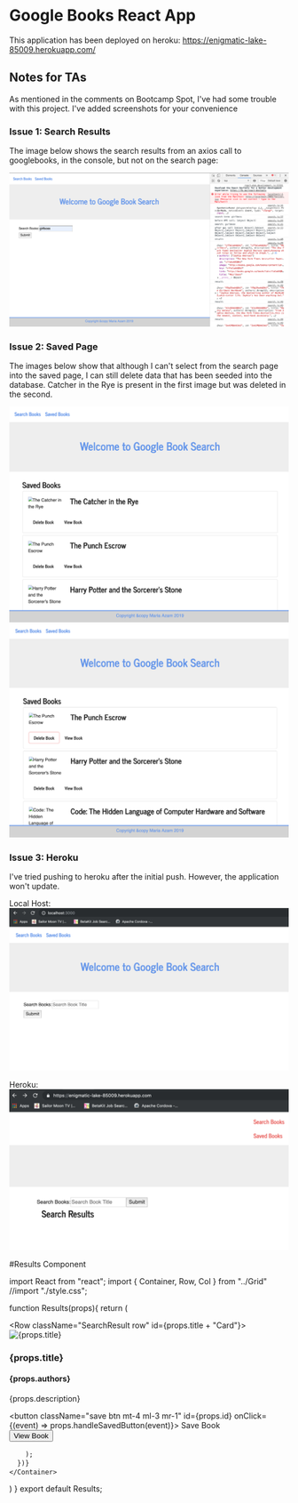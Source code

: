 # Google Books React App

This application has been deployed on heroku: https://enigmatic-lake-85009.herokuapp.com/

## Notes for TAs
As mentioned in the comments on Bootcamp Spot, I've had some trouble with this project. I've added screenshots for your convenience


### Issue 1: Search Results 

The image below shows the search results from an axios call to googlebooks, in the console, but not on the search page: 

![Issue 1](/images/issue-1.png)

### Issue 2: Saved Page

The images below show that although I can't select from the search page into the saved page, I can still delete data that has been seeded into the database. Catcher in the Rye is present in the first image but was deleted in the second. 

![Issue 2](/images/issue-2.png)
![Issue 2.2](/images/issue-2.2.png)

### Issue 3: Heroku

I've tried pushing to heroku after the initial push. However, the application won't update. 

Local Host: 
![Issue 3.1](/images/issue-3.1.png)

Heroku:
![Issue 3.2](/images/issue3.2.png)

#Results Component

import React from "react";
import { Container, Row, Col } from "../Grid"
//import "./style.css";

function Results(props){
  return (
    <Container>
          <div className="card">
            <div className="card-body">
              <Row className="SearchResult row" id={props.title + "Card"}>
                <Col size="2">
                  <img src={props.image} alt={props.title} />
                </Col>
                <Col size="10" className="pl-2">
                  <h3 className="bookTitle">{props.title}</h3>
                  <h4 className="bookAuthor">{props.authors}</h4>
                  <p className="bookDescription">{props.description}</p>
                </Col>
              </Row>
              <Row>
                <button className="save btn mt-4 ml-3 mr-1" id={props.id} onClick={(event) => props.handleSavedButton(event)}>
                  Save Book</button>             
                <a href={props.link} target="_blank" rel="noopener noreferrer">
                  <button className="view btn mt-4">
                    View Book</button>                 
                </a>
              </Row>
            </div>
          </div>

        );
      })}
    </Container>
  )
}
export default Results;

